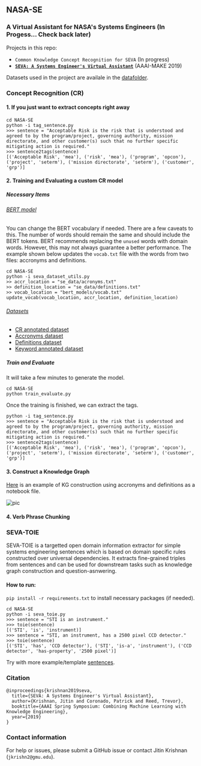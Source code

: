 ## NASA-SE

### A Virtual Assistant for NASA's Systems Engineers (In Progess... Check back later)

Projects in this repo:
*   `Common Knowledge Concept Recognition for SEVA` (In progress)
*   **[`SEVA: A Systems Engineer's Virtual Assistant`](http://ceur-ws.org/Vol-2350/paper3.pdf)** (AAAI-MAKE 2019)

Datasets used in the project are availale in the [datafolder](https://github.com/jitinkrishnan/NASA-SE/blob/master/se_data). 

### Concept Recognition (CR)

#### 1. If you just want to extract concepts right away

```
cd NASA-SE
python -i tag_sentence.py
>>> sentence = "Acceptable Risk is the risk that is understood and agreed to by the program/project, governing authority, mission directorate, and other customer(s) such that no further specific mitigating action is required."
>>> sentence2tags(sentence)
[('Acceptable Risk', 'mea'), ('risk', 'mea'), ('program', 'opcon'), ('project', 'seterm'), ('mission directorate', 'seterm'), ('customer', 'grp')]
```
#### 2. Training and Evaluating a custom CR model

##### Necessary Items

###### [BERT model](https://github.com/jitinkrishnan/NASA-SE/blob/master/bert_models)
You can change the BERT vocabulary if needed. There are a few caveats to this. The number of words should remain the same and should include the BERT tokens. BERT recommends replacing the `unused` words with domain words. However, this may not always guarantee a better performance. The example shown below updates the ```vocab.txt``` file with the words from two files: accronyms and definitions.
```
cd NASA-SE
python -i seva_dataset_utils.py
>> accr_location = "se_data/acronyms.txt"
>> definition_location = "se_data/definitions.txt"
>> vocab_location = "bert_models/vocab.txt"
update_vocab(vocab_location, accr_location, definition_location)
```
###### [Datasets](https://github.com/jitinkrishnan/NASA-SE/blob/master/se_data)
* [CR annotated dataset](https://github.com/jitinkrishnan/NASA-SE/blob/master/se_data/se_ner_annotated.tsv) 
* [Accronyms dataset](https://github.com/jitinkrishnan/NASA-SE/blob/master/se_data/acronyms.txt)
* [Definitions dataset](https://github.com/jitinkrishnan/NASA-SE/blob/master/se_data/definitions.txt)
* [Keyword annotated dataset](https://github.com/jitinkrishnan/NASA-SE/blob/master/se_data/keywords2annotate.txt)

##### Train and Evaluate
It will take a few minutes to generate the model.
```
cd NASA-SE
python train_evaluate.py
```
Once the training is finished, we can extract the tags.
```
python -i tag_sentence.py
>>> sentence = "Acceptable Risk is the risk that is understood and agreed to by the program/project, governing authority, mission directorate, and other customer(s) such that no further specific mitigating action is required."
>>> sentence2tags(sentence)
[('Acceptable Risk', 'mea'), ('risk', 'mea'), ('program', 'opcon'), ('project', 'seterm'), ('mission directorate', 'seterm'), ('customer', 'grp')]
```

#### 3. Construct a Knowledge Graph
[Here](https://github.com/jitinkrishnan/NASA-SE/blob/master/SEVA_KG_Example.ipynb) is an example of KG construction using accronyms and definitions as a notebook file.

![pic](https://github.com/jitinkrishnan/NASA-SE/blob/master/images/kg_example.png)

#### 4. Verb Phrase Chunking

### SEVA-TOIE
SEVA-TOIE is a targetted open domain information extractor for simple systems engineering sentences which is based on domain specific rules constructed over universal dependencies. It extracts fine-grained triples from sentences and can be used for downstream tasks such as knowledge graph construction and question-asnwering.

#### How to run:

```pip install -r requirements.txt``` to install necessary packages (if needed).

```
cd NASA-SE
python -i seva_toie.py
>>> sentence = "STI is an instrument."
>>> toie(sentence)
[('STI', 'is', 'instrument)]
>>> sentence = "STI, an instrument, has a 2500 pixel CCD detector."
>>> toie(sentence)
[('STI', 'has', 'CCD detector'), ('STI', 'is-a', 'instrument'), ('CCD detector', 'has-property', '2500 pixel')]
```
Try with more example/template [sentences](https://github.com/jitinkrishnan/NASA-SE/blob/master/se_data/seva-toie-sentences.txt).

### Citation
```
@inproceedings{krishnan2019seva,
  title={SEVA: A Systems Engineer's Virtual Assistant},
  author={Krishnan, Jitin and Coronado, Patrick and Reed, Trevor},
  booktitle={AAAI Spring Symposium: Combining Machine Learning with Knowledge Engineering},
  year={2019}
}
```

### Contact information

For help or issues, please submit a GitHub issue or contact Jitin Krishnan (`jkrishn2@gmu.edu`).
